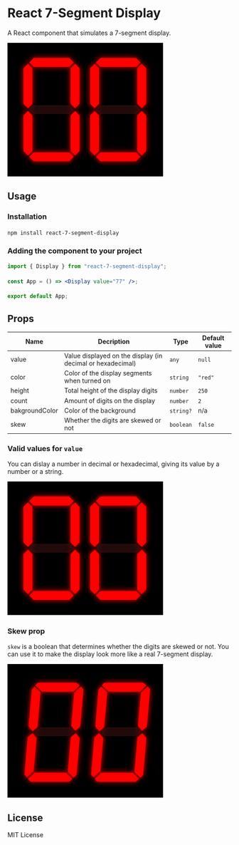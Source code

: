# React 7-Segment Display

A React component that simulates a 7-segment display.

![Display demo](./assets/Display.gif)

## Usage

### Installation

`npm install react-7-segment-display`

### Adding the component to your project

```jsx
import { Display } from "react-7-segment-display";

const App = () => <Display value="77" />;

export default App;
```

## Props

| Name           | Decription                                                 | Type      | Default value |
| -------------- | ---------------------------------------------------------- | --------- | ------------- |
| value          | Value displayed on the display (in decimal or hexadecimal) | `any`     | `null`        |
| color          | Color of the display segments when turned on               | `string`  | `"red"`       |
| height         | Total height of the display digits                         | `number`  | `250`         |
| count          | Amount of digits on the display                            | `number`  | `2`           |
| bakgroundColor | Color of the background                                    | `string?` | n/a           |
| skew           | Whether the digits are skewed or not                       | `boolean` | `false`       |

### Valid values for `value`

You can dislay a number in decimal or hexadecimal, giving its value by a number or a string.

![Display demo](./assets/Display_hex.gif)

### Skew prop

`skew` is a boolean that determines whether the digits are skewed or not. You can use it to make the display look more like a real 7-segment display.

![Display demo](./assets/Display_skew.gif)

## License

MIT License
